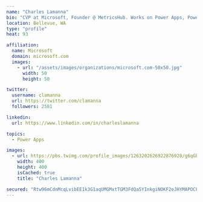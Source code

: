 ```yaml
---
name: "Charles Lamanna"
bio: "CVP at Microsoft, Founder @ MetricsHub. Works on Power Apps, Power Automate, Power Virtual Agent, Common Data Service and Dynamics 365."
location: Bellevue, WA
type: "profile"
heat: 93

affiliation:
  name: Microsoft
  domain: microsoft.com
  images:
    - url: "/assets/images/organizations/microsoft.com-50x50.jpg"
      width: 50
      height: 50

twitter:
  username: clamanna
  url: https://twitter.com/clamanna
  followers: 2581

linkedin:
  url: https://www.linkedin.com/in/charleslamanna

topics:
  - Power Apps

images:
  - url: https://pbs.twimg.com/profile_images/1263202626922876928/g6qGbHZ-_400x400.jpg
    width: 400
    height: 400
    isCached: true
    title: "Charles Lamanna"

secured: "Rtw96mCdnMcqLvibEE1k3G1aqUMGMxtTGM3FdQa5YInkgiNOKF2eJHYMAPOCFRXmiXNWNXsszSSOSFo16EMcTQ8/lqhetGFUajkPST30Z4QxAZyN3RDZFm6Vq7Hk7eovhTDd74kM0nYnHuvj26Ifa3Yrt6cQJFgfNzE8Duf/eSFs9IIgLUZv4WeZPV7MxOB7AoYYA2ExYnHTQtCC6R4+0XPUpWtjsK5J7jfBw1xD9VtiaohqVfI75oHoZJIAJ3RvtedZU+9hyR5X6D0I23ALlnkJiaSea2I7D/OJFPHSh6br48taD2hzxd1GUPX/m4/zSbUAaHZ/KMld3iSDlfB4XNoB9QAS3yCI4mIKisyChU4M/ZXlBrTxTYjpuQij69uWfyLfPsJ/HbTh86/HABS2yyKnQDMEQKggugu2Rk3GL3o=;IhVNB8ZxDOTNREcrUWS6TA=="
---
```


